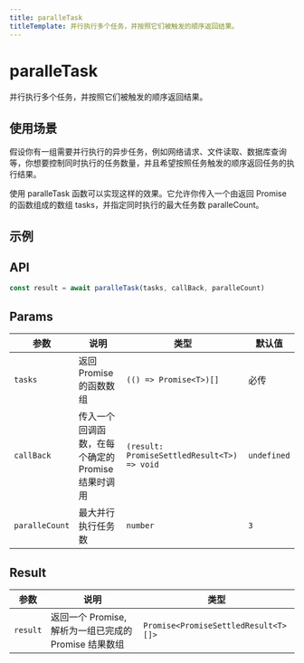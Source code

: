 ```yaml
---
title: paralleTask
titleTemplate: 并行执行多个任务，并按照它们被触发的顺序返回结果。
---
```


# paralleTask

并行执行多个任务，并按照它们被触发的顺序返回结果。

## 使用场景

假设你有一组需要并行执行的异步任务，例如网络请求、文件读取、数据库查询等，你想要控制同时执行的任务数量，并且希望按照任务触发的顺序返回任务的执行结果。

使用 paralleTask 函数可以实现这样的效果。它允许你传入一个由返回 Promise 的函数组成的数组 tasks，并指定同时执行的最大任务数 paralleCount。

## 示例

<preview path="./demo.vue"></preview>

## API

```ts
const result = await paralleTask(tasks, callBack, paralleCount)
```

## Params

| 参数           | 说明                                              | 类型                                        | 默认值      |
| -------------- | ------------------------------------------------- | ------------------------------------------- | ----------- |
| `tasks`        | 返回 Promise 的函数数组                           | `(() => Promise<T>)[]`                      | 必传        |
| `callBack`     | 传入一个回调函数，在每个确定的 Promise 结果时调用 | `(result: PromiseSettledResult<T>) => void` | `undefined` |
| `paralleCount` | 最大并行执行任务数                                | `number`                                    | `3`         |

## Result

| 参数     | 说明                                                  | 类型                                 |
| -------- | ----------------------------------------------------- | ------------------------------------ |
| `result` | 返回一个 Promise, 解析为一组已完成的 Promise 结果数组 | `Promise<PromiseSettledResult<T>[]>` |
